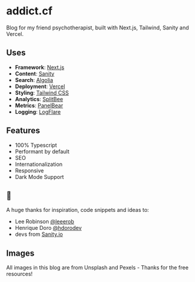 # addict.cf

Blog for my friend psychotherapist, built with Next.js, Tailwind, Sanity and Vercel.

## Uses

- **Framework**: [Next.js](https://nextjs.org/)
- **Content**: [Sanity](https://sanity.io)
- **Search**: [Algolia](https://algolia.com/)
- **Deployment**: [Vercel](https://vercel.com)
- **Styling**: [Tailwind CSS](https://tailwindcss.com/)
- **Analytics**: [SplitBee](https://splitbee.io/)
- **Metrics**: [PanelBear](https://panelbear.com/)
- **Logging**: [LogFlare](https://logflare.aoo/)

## Features

- 100% Typescript
- Performant by default
- SEO
- Internationalization
- Responsive
- Dark Mode Support

## 🙏

A huge thanks for inspiration, code snippets and ideas to:

- Lee Robinson [@leeerob](https://twitter.com/leeerob)
- Henrique Doro [@hdorodev](https://twitter.com/hdorodev/)
- devs from [Sanity.io](https://www.sanity.io/schemas)

## Images

All images in this blog are from Unsplash and Pexels - Thanks for the free resources!
